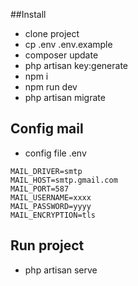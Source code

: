 ##Install

- clone project
- cp .env .env.example 
- composer update
- php artisan key:generate
- npm i
- npm run dev
- php artisan migrate
## Config mail
- config file .env
```
MAIL_DRIVER=smtp
MAIL_HOST=smtp.gmail.com
MAIL_PORT=587
MAIL_USERNAME=xxxx
MAIL_PASSWORD=yyyy
MAIL_ENCRYPTION=tls
```
## Run project
- php artisan serve




